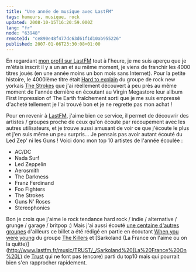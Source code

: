 ```yaml
---
title: "Une année de musique avec LastFM"
tags: humeurs, musique, rock
updated: 2008-10-15T16:20:59.000Z
lang: "fr"
node: "63948"
remoteId: "ce890e48f477dc63d61f1d10ab955226"
published: 2007-01-06T23:30:08+01:00
---
```


En regardant [mon profil sur LastFM](http://www.lastfm.fr/user/TiGr0u/) tout à l'heure, je me suis aperçu que je m'étais inscrit il y a un an et au même moment, je viens de franchir les 4000 titres joués (en une année moins un bon mois sans Internet). Pour la petite histoire, le 4000ième titre était [Hard to explain](http://www.lastfm.fr/music/The%20Strokes/_/Hard%20to%20Explain) du groupe de rock new yorkais [The Strokes](http://www.lastfm.fr/music/The%20Strokes) que j'ai réellement découvert à peu près au même moment de l'année dernière en écoutant au Virgin Megastore leur allbum First Impression of The Earth fraîchement sorti que je me suis empressé d'acheté tellement je l'ai trouvé bon et je ne regrette pas mon achat !


Pour en revenir à [LastFM](http://www.lastfm.fr), j'aime bien ce service, il permet de découvrir des artistes / groupes proche de ceux qu'on écoute par recoupement avec les autres utilisateurs, et je trouve aussi amusant de voir ce que j'écoute le plus et j'en suis même un peu surpris… Je pensais pas avoir autant écouté du Led Zep' ni les Guns ! Voici donc mon top 10 artistes de l'année écoulée :

* AC/DC
* Nada Surf
* Led Zeppelin
* Aerosmith
* The Darkness
* Franz Ferdinand
* Foo Fighters
* The Strokes
* Guns N' Roses
* Stereophonics


Bon je crois que j'aime le rock tendance hard rock / indie / alternative / grunge / garage / britpop :) Mais j'ai aussi écouté [une centaine d'autres groupes](http://www.lastfm.fr/user/TiGr0u/charts/?charttype=overall&amp;subtype=artist&amp;range=105) d'ailleurs ce billet a été rédigé en partie en écoutant [When you were young](http://www.lastfm.fr/music/The%20Killers/_/When%20You%20Were%20Young) du groupe [The Killers](http://www.lastfm.fr/music/The%20Killers) et [Sarkoland (La France on l'aime ou on la quitte)](http://www.lastfm.fr/music/TRUST/_/Sarkoland%20(La%20France%20On%20L) de [Trust](http://www.lastfm.fr/music/TRUST) qui ne font pas (encore) parti du top10 mais qui pourrait bien s'en rapprocher rapidement.

